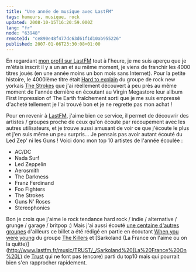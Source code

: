 ```yaml
---
title: "Une année de musique avec LastFM"
tags: humeurs, musique, rock
updated: 2008-10-15T16:20:59.000Z
lang: "fr"
node: "63948"
remoteId: "ce890e48f477dc63d61f1d10ab955226"
published: 2007-01-06T23:30:08+01:00
---
```


En regardant [mon profil sur LastFM](http://www.lastfm.fr/user/TiGr0u/) tout à l'heure, je me suis aperçu que je m'étais inscrit il y a un an et au même moment, je viens de franchir les 4000 titres joués (en une année moins un bon mois sans Internet). Pour la petite histoire, le 4000ième titre était [Hard to explain](http://www.lastfm.fr/music/The%20Strokes/_/Hard%20to%20Explain) du groupe de rock new yorkais [The Strokes](http://www.lastfm.fr/music/The%20Strokes) que j'ai réellement découvert à peu près au même moment de l'année dernière en écoutant au Virgin Megastore leur allbum First Impression of The Earth fraîchement sorti que je me suis empressé d'acheté tellement je l'ai trouvé bon et je ne regrette pas mon achat !


Pour en revenir à [LastFM](http://www.lastfm.fr), j'aime bien ce service, il permet de découvrir des artistes / groupes proche de ceux qu'on écoute par recoupement avec les autres utilisateurs, et je trouve aussi amusant de voir ce que j'écoute le plus et j'en suis même un peu surpris… Je pensais pas avoir autant écouté du Led Zep' ni les Guns ! Voici donc mon top 10 artistes de l'année écoulée :

* AC/DC
* Nada Surf
* Led Zeppelin
* Aerosmith
* The Darkness
* Franz Ferdinand
* Foo Fighters
* The Strokes
* Guns N' Roses
* Stereophonics


Bon je crois que j'aime le rock tendance hard rock / indie / alternative / grunge / garage / britpop :) Mais j'ai aussi écouté [une centaine d'autres groupes](http://www.lastfm.fr/user/TiGr0u/charts/?charttype=overall&amp;subtype=artist&amp;range=105) d'ailleurs ce billet a été rédigé en partie en écoutant [When you were young](http://www.lastfm.fr/music/The%20Killers/_/When%20You%20Were%20Young) du groupe [The Killers](http://www.lastfm.fr/music/The%20Killers) et [Sarkoland (La France on l'aime ou on la quitte)](http://www.lastfm.fr/music/TRUST/_/Sarkoland%20(La%20France%20On%20L) de [Trust](http://www.lastfm.fr/music/TRUST) qui ne font pas (encore) parti du top10 mais qui pourrait bien s'en rapprocher rapidement.

